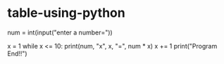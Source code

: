 # table-using-python



num = int(input("enter a number="))

x = 1
while x <= 10:
    print(num, "x", x, "=", num * x)
    x += 1
print("Program End!!")
